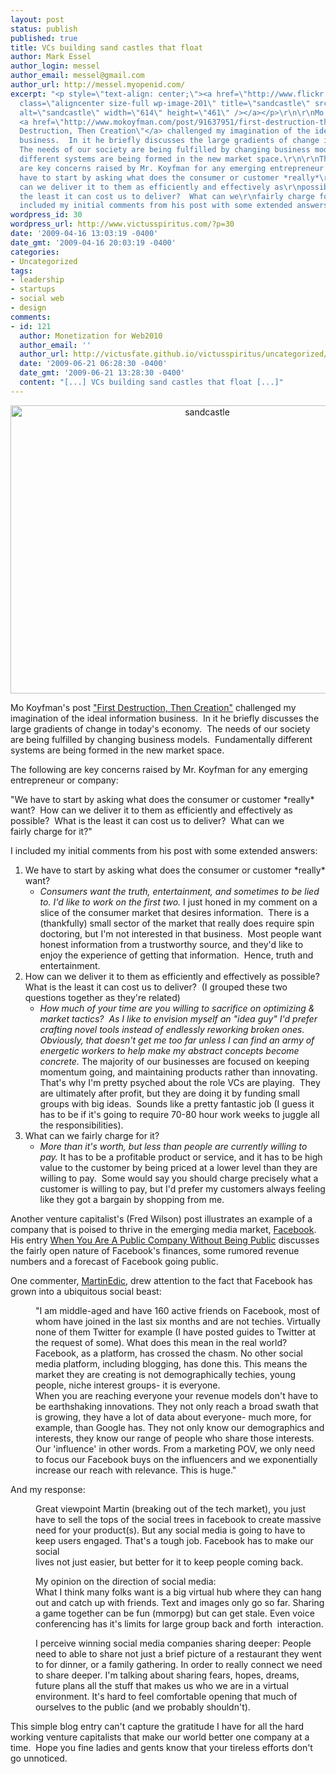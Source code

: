 ```yaml
---
layout: post
status: publish
published: true
title: VCs building sand castles that float
author: Mark Essel
author_login: messel
author_email: messel@gmail.com
author_url: http://messel.myopenid.com/
excerpt: "<p style=\"text-align: center;\"><a href=\"http://www.flickr.com/photos/johanl/\"><img
  class=\"aligncenter size-full wp-image-201\" title=\"sandcastle\" src=\"{{ site.url }}/assets/2009/04/sandcastle.jpg\"
  alt=\"sandcastle\" width=\"614\" height=\"461\" /></a></p>\r\n\r\nMo Koyfman's post
  <a href=\"http://www.mokoyfman.com/post/91637951/first-destruction-then-creation\">\"First
  Destruction, Then Creation\"</a> challenged my imagination of the ideal information
  business.  In it he briefly discusses the large gradients of change in today's economy. 
  The needs of our society are being fulfilled by changing business models.  Fundamentally
  different systems are being formed in the new market space.\r\n\r\nThe following
  are key concerns raised by Mr. Koyfman for any emerging entrepreneur or company:\r\n\r\n\"We
  have to start by asking what does the consumer or customer *really*\r\nwant?  How
  can we deliver it to them as efficiently and effectively as\r\npossible?  What is
  the least it can cost us to deliver?  What can we\r\nfairly charge for it?\"\r\n\r\nI
  included my initial comments from his post with some extended answers:"
wordpress_id: 30
wordpress_url: http://www.victusspiritus.com/?p=30
date: '2009-04-16 13:03:19 -0400'
date_gmt: '2009-04-16 20:03:19 -0400'
categories:
- Uncategorized
tags:
- leadership
- startups
- social web
- design
comments:
- id: 121
  author: Monetization for Web2010
  author_email: ''
  author_url: http://victusfate.github.io/victusspiritus/uncategorized/2009/06/21/monetization-for-web2010/
  date: '2009-06-21 06:28:30 -0400'
  date_gmt: '2009-06-21 13:28:30 -0400'
  content: "[...] VCs building sand castles that float [...]"
---
```

<p style="text-align: center;"><a href="http://www.flickr.com/photos/johanl/"><img class="aligncenter size-full wp-image-201" title="sandcastle" src="{{ site.url }}/assets/2009/04/sandcastle.jpg" alt="sandcastle" width="614" height="461" /></a></p>
<p>Mo Koyfman's post <a href="http://www.mokoyfman.com/post/91637951/first-destruction-then-creation">"First Destruction, Then Creation"</a> challenged my imagination of the ideal information business.  In it he briefly discusses the large gradients of change in today's economy.  The needs of our society are being fulfilled by changing business models.  Fundamentally different systems are being formed in the new market space.</p>
<p>The following are key concerns raised by Mr. Koyfman for any emerging entrepreneur or company:</p>
<p>"We have to start by asking what does the consumer or customer *really*<br />
want?  How can we deliver it to them as efficiently and effectively as<br />
possible?  What is the least it can cost us to deliver?  What can we<br />
fairly charge for it?"</p>
<p>I included my initial comments from his post with some extended answers:<a id="more"></a><a id="more-30"></a></p>
<ol>
<li>We have to start by asking what does the consumer or customer *really* want?
<ul>
<li><em>Consumers want the truth, entertainment, and sometimes to be lied to. I'd like to work on the first two.</em> I just honed in my comment on a slice of the consumer market that desires information.  There is a (thankfully) small sector of the market that really does require spin doctoring, but I'm not interested in that business.  Most people want honest information from a trustworthy source, and they'd like to enjoy the experience of getting that information.  Hence, truth and entertainment.</li>
</ul>
</li>
<li>How can we deliver it to them as efficiently and effectively as possible?  What is the least it can cost us to deliver?  (I grouped these two questions together as they're related)
<ul>
<li><em>How much of your time are you willing to sacrifice on optimizing &amp; market tactics?  As I like to envision myself an "idea guy" I'd prefer crafting novel tools instead of endlessly reworking broken ones.  Obviously, that doesn't get me too far unless I can find an army of energetic workers to help make my abstract concepts become concrete.</em> The majority of our businesses are focused on keeping momentum going, and maintaining products rather than innovating.  That's why I'm pretty psyched about the role VCs are playing.  They are ultimately after profit, but they are doing it by funding small groups with big ideas.  Sounds like a pretty fantastic job (I guess it has to be if it's going to require 70-80 hour work weeks to juggle all the responsibilities).</li>
</ul>
</li>
<li>What can we fairly charge for it?
<ul>
<li><em>More than it's worth, but less than people are currently willing to pay.</em> It has to be a profitable product or service, and it has to be high value to the customer by being priced at a lower level than they are willing to pay.  Some would say you should charge precisely what a customer is willing to pay, but I'd prefer my customers always feeling like they got a bargain by shopping from me.</li>
</ul>
</li>
</ol>
<p>Another venture capitalist's (Fred Wilson) post illustrates an example of a company that is poised to thrive in the emerging media market, <a href="http://www.facebook.com/">Facebook</a>.  His entry <a href="http://www.avc.com/a_vc/2009/04/when-you-are-a-public-company-without-being-public.html">When You Are A Public Company Without Being Public</a> discusses the fairly open nature of Facebook's finances, some rumored revenue numbers and a forecast of Facebook going public.</p>
<p>One commenter, <a href="http://www.whattheyresaying.com/">MartinEdic</a>, drew attention to the fact that Facebook has grown into a ubiquitous social beast:</p>
<p class="blockquote" style="margin-left: 40px;">"I am middle-aged and have 160 active friends on Facebook, most of whom have joined in the last six months and are not techies. Virtually none of them Twitter for example (I have posted guides to Twitter at the request of some). What does this mean in the real world? Facebook, as a platform, has crossed the chasm. No other social media platform, including blogging, has done this. This means the market they are creating is not demographically techies, young people, niche interest groups- it is everyone.<br />
When you are reaching everyone your revenue models don't have to be earthshaking innovations. They not only reach a broad swath that is growing, they have a lot of data about everyone- much more, for example, than Google has. They not only know our demographics and<br />
interests, they know our range of people who share those interests. Our 'influence' in other words. From a marketing POV, we only need to focus our Facebook buys on the influencers and we exponentially increase our reach with relevance. This is huge."</p>
<p>And my response:</p>
<p class="blockquote" style="margin-left: 40px;">Great viewpoint Martin (breaking out of the tech market), you just have to sell the tops of the social trees in facebook to create massive need for your product(s). But any social media is going to have to keep users engaged. That's a tough job. Facebook has to make our social<br />
lives not just easier, but better for it to keep people coming back.</p>
<p class="blockquote" style="margin-left: 40px;">My opinion on the direction of social media:<br />
What I think many folks want is a big virtual hub where they can hang out and catch up with friends. Text and images only go so far. Sharing a game together can be fun (mmorpg) but can get stale. Even voice conferencing has it's limits for large group back and forth  interaction.</p>
<p class="blockquote" style="margin-left: 40px;">I perceive winning social media companies sharing deeper: People need to able to share not just a brief picture of a restaurant they went to for dinner, or a family gathering. In order to really connect we need to share deeper. I'm talking about sharing fears, hopes, dreams, future plans all the stuff that makes us who we are in a virtual environment. It's hard to feel comfortable opening that much of ourselves to the public (and we probably shouldn't).</p>
<p>This simple blog entry can't capture the gratitude I have for all the hard working venture capitalists that make our world better one company at a time.  Hope you fine ladies and gents know that your tireless efforts don't go unnoticed.</p>
<p><em><br />
</em></p>
